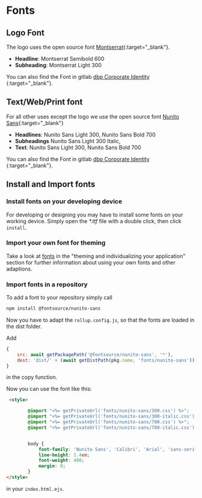 # Fonts

## Logo Font
The logo uses the open source font [Montserrat](https://github.com/JulietaUla/Montserrat){:target="_blank"}.

- **Headline**: Montserrat Semibold 600
- **Subheading**: Montserrat Light 300

You can also find the Font in gitlab [dbp Corporate Identity ](https://gitlab.tugraz.at/dbp/dbp-ci/-/tree/main/fonts/Montserrat){:target="_blank"}.

## Text/Web/Print font
For all other uses except the logo we use the open source font [Nunito Sans](https://github.com/googlefonts/NunitoSans){:target="_blank"}

- **Headlines**: Nunito Sans Light 300, Nunito Sans Bold 700
- **Subheadings** Nunito Sans Light 300 Italic,
- **Text**: Nunito Sans Light 300, Nunito Sans Bold 700

You can also find the Font in gitlab [dbp Corporate Identity ](https://gitlab.tugraz.at/dbp/dbp-ci/-/tree/main/fonts/Nunito_Sans){:target="_blank"}.

## Install and Import fonts

### Install fonts on your developing device
For developing or designing you may have to install some fonts on your working device.
Simply open the *\*.ttf* file with a double click, then click `install`.

### Import your own font for theming
Take a look at [fonts](../frameworks/frontend/user/theming.md#fonts) in the "theming and individualizing your application" section for further information about using your own fonts and other adaptions.

### Import fonts in a repository

To add a font to your repository simply call
```bash
npm install @fontsource/nunito-sans
```
Now you have to adapt the `rollup.config.js`, 
so that the fonts are loaded in the dist folder.

Add 
```js
{
    src: await getPackagePath('@fontsource/nunito-sans', '*'),
    dest: 'dist/' + (await getDistPath(pkg.name, 'fonts/nunito-sans')),
}
```
in the copy function.


Now you can use the font like this:

```html
 <style>

        @import "<%= getPrivateUrl('fonts/nunito-sans/300.css') %>";
        @import "<%= getPrivateUrl('fonts/nunito-sans/300-italic.css') %>";
        @import "<%= getPrivateUrl('fonts/nunito-sans/700.css') %>";
        @import "<%= getPrivateUrl('fonts/nunito-sans/700-italic.css') %>";


        body {
            font-family: 'Nunito Sans', 'Calibri', 'Arial', 'sans-serif';
            line-height: 1.4em;
            font-weight: 400;
            margin: 0;
        }
</style>
```
in your `index.html.ejs`.




